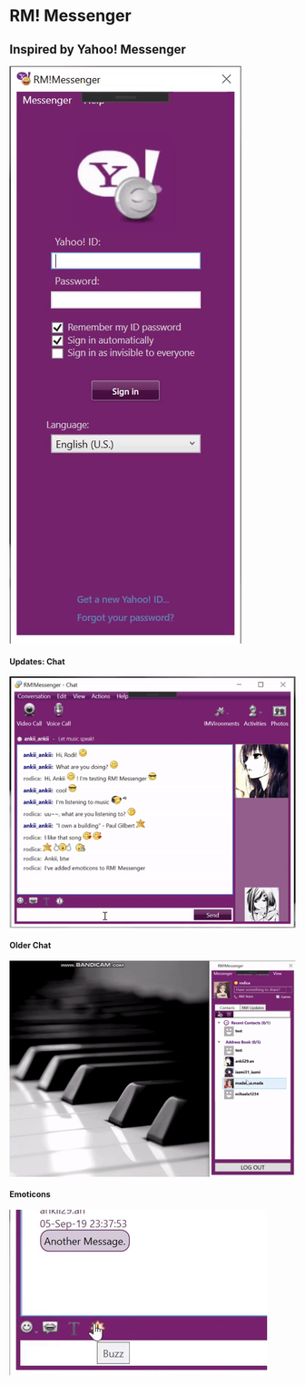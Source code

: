 # RM! Messenger
## Inspired by Yahoo! Messenger

![alt text](Demo/RM!Messenger.gif)

#### Updates: Chat
![alt text](Demo/RM!Chat.gif)

#### Older Chat
![alt text](Demo/RM!Chat_OlderVersion.gif)

#### Emoticons

![alt text](Demo/Emoticons.gif)
